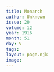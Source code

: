 ```yaml
---
title: Monarch
author: Unknown
issue: 20
volume: 12
year: 1916
month: 51
day: V
tags:
layout: page.njk
image:
---
```


